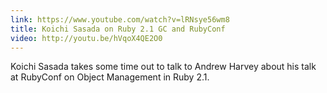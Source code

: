 ```yaml
---
link: https://www.youtube.com/watch?v=lRNsye56wm8
title: Koichi Sasada on Ruby 2.1 GC and RubyConf
video: http://youtu.be/hVqoX4QE2O0
---
```


Koichi Sasada takes some time out to talk to Andrew Harvey about his talk at
RubyConf on Object Management in Ruby 2.1.
